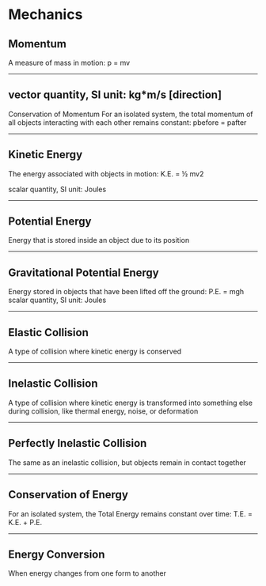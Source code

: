 # Mechanics

## Momentum

A measure of mass in motion: p = mv

---

## vector quantity, SI unit: kg*m/s [direction]

Conservation of Momentum
For an isolated system, the total momentum of all objects interacting with each other remains constant: pbefore = pafter

---

## Kinetic Energy

The energy associated with objects in motion:
K.E. = ½ mv2  

scalar quantity, SI unit: Joules

---

## Potential Energy

Energy that is stored inside an object due to its position

---

## Gravitational Potential Energy

Energy stored in objects that have been lifted off the ground: P.E. = mgh
scalar quantity, SI unit: Joules

---

## Elastic Collision

A type of collision where kinetic energy is conserved

---

## Inelastic Collision

A type of collision where kinetic energy is transformed into something else during collision, like thermal energy, noise, or deformation

---

## Perfectly Inelastic Collision

The same as an inelastic collision, but objects remain in contact together

---

## Conservation of Energy

For an isolated system, the Total Energy remains constant over time: T.E. = K.E. + P.E.

---

## Energy Conversion

When energy changes from one form to another
